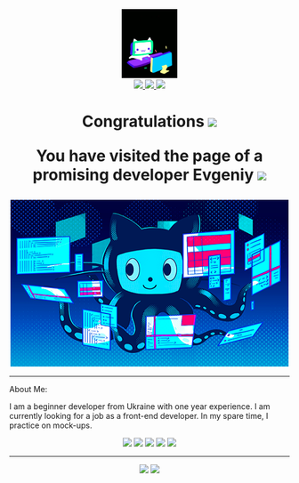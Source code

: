 <div id="header" align="center">
    <img src="img/logo.gif" width="100"/>
</div>

<div id="badges" align="center">    
    <a href="https://www.facebook.com/profile.php?id=100014753138268">
    <img src="https://img.shields.io/badge/Facebook-blue?logo=facebook&logoColor=white&style=flate">    
    </a>
    <a href="https://www.chernyafop@gmail.com">
        <img src="https://img.shields.io/badge/Gmail-D14836?style=for-the-badge&logo=gmail&logoColor=white&style=flate">    
        </a>
    <img src="https://gpvc.arturio.dev/chernyaeugene">
</div>

<h1>
    <p align='center'>Congratulations
    <img src="https://images.crystalcomments.com/1/607165227e878a4371.gif" width="30px"/></p>
    <p align='center'>You have visited the page of a promising developer Evgeniy
    <img src="https://media.giphy.com/media/hvRJCLFzcasrR4ia7z/giphy.gif" width="30px"/></p>
</h1>
<div align="center">
    <img src="img/github-wallpaper.png" width="500" height="300">
</div>

___

About Me:
<p>I am a beginner developer from Ukraine with one year experience. I am currently looking for a job as a front-end developer. In my spare time, I practice on mock-ups.</p>
<div id="skills" align="center">
    <img src="https://img.shields.io/badge/HTML5-E34F26?style=for-the-badge&logo=html5&logoColor=white&style=flate"/>
    <img src="https://img.shields.io/badge/CSS3-1572B6?style=for-the-badge&logo=css3&logoColor=white&style=flate"/>
    <img src="https://img.shields.io/badge/JavaScript-F7DF1E?style=for-the-badge&logo=javascript&logoColor=black&style=flate"/>
    <img src="https://img.shields.io/badge/adobe%20xd-purple?style=for-the-badge&logo=adobe%20xd&logoColor=white&style=flate"/>
    <img src="https://img.shields.io/badge/adobe%20photoshop-%2331A8FF.svg?style=for-the-badge&logo=adobe%20photoshop&logoColor=white&style=flate"/>
</div>

___

<p align='center'>
<a href="https://github-readme-stats.vercel.app/api?username=chernyaeugene&show_icons=true&count_private=true">
<img src="https://github-readme-stats.vercel.app/api?username=chernyaeugene&show_icons=true&count_private=true" height=110/></a>
<a href="https://github.com/chernyaeugene/github-readme-stats">
<img height=110 src="https://github-readme-stats.vercel.app/api/top-langs/?username=chernyaeugene&layout=compact"/></a></p>
